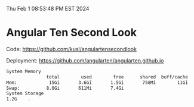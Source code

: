 Thu Feb  1 08:53:48 PM EST 2024

# Angular Ten Second Look

Code: https://github.com/kusl/angulartensecondlook

Deployment: https://github.com/angularten/angularten.github.io

```bash
System Memory
               total        used        free      shared  buff/cache   available
Mem:            15Gi       3.6Gi       1.5Gi       758Mi        11Gi        11Gi
Swap:          8.0Gi       611Mi       7.4Gi
System Storage
1.2G	.

